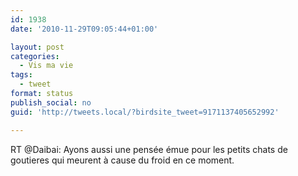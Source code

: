 ```yaml
---
id: 1938
date: '2010-11-29T09:05:44+01:00'

layout: post
categories:
  - Vis ma vie
tags:
  - tweet
format: status
publish_social: no
guid: 'http://tweets.local/?birdsite_tweet=9171137405652992'

---
```


RT @Daibai: Ayons aussi une pensée émue pour les petits chats de goutieres qui meurent à cause du froid en ce moment.